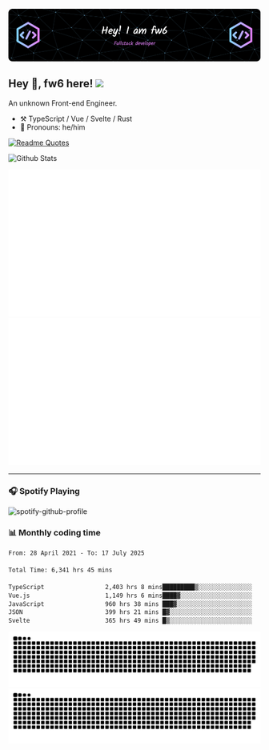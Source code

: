 ![Header](github-header-image.png)

## Hey 👋, fw6 here! <img src="https://github.githubassets.com/images/mona-whisper.gif" height="24" />


An unknown Front-end Engineer.

-   :hammer_and_pick: TypeScript / Vue / Svelte / Rust
-   :man: Pronouns: he/him


[![Readme Quotes](https://quotes-github-readme.vercel.app/api?type=horizontal&theme=algolia)](https://github.com/piyushsuthar/github-readme-quotes)



![Github Stats](https://github-readme-stats.vercel.app/api?username=fw6&bg_color=30,e96443,904e95&title_color=fff&text_color=fff)

![](https://raw.githubusercontent.com/fw6/github-stats-transparent/output/generated/overview.svg)
![](https://raw.githubusercontent.com/fw6/github-stats-transparent/output/generated/languages.svg)


---

### 🎧 Spotify Playing

<!-- ![spotify-github-profile](/img/default.svg) -->

![spotify-github-profile](https://spotify-github-profile.vercel.app/api/view.svg?uid=r6wn4hdvypv0lkzyrj0e0pjct&cover_image=true&theme=default&show_offline=true&background_color=9a10ad&interchange=true&bar_color_cover=true)



### :bar_chart: Monthly coding time 

<!--START_SECTION:waka-->

```txt
From: 28 April 2021 - To: 17 July 2025

Total Time: 6,341 hrs 45 mins

TypeScript                 2,403 hrs 8 mins█████████▒░░░░░░░░░░░░░░░   37.89 %
Vue.js                     1,149 hrs 6 mins████▓░░░░░░░░░░░░░░░░░░░░   18.12 %
JavaScript                 960 hrs 38 mins ███▓░░░░░░░░░░░░░░░░░░░░░   15.15 %
JSON                       399 hrs 21 mins █▓░░░░░░░░░░░░░░░░░░░░░░░   06.30 %
Svelte                     365 hrs 49 mins █▒░░░░░░░░░░░░░░░░░░░░░░░   05.77 %
```

<!--END_SECTION:waka-->




![github contribution grid snake animation](https://raw.githubusercontent.com/platane/platane/output/github-contribution-grid-snake-dark.svg#gh-dark-mode-only)![github contribution grid snake animation](https://raw.githubusercontent.com/platane/platane/output/github-contribution-grid-snake.svg#gh-light-mode-only)
